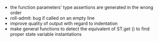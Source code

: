 * the function parameters' type assertions are generated in the wrong order
* roll-admit: bug if called on an empty line
* improve quality of output with regard to indentation
* make general functions to detect the equivalent of ST.get () to find proper state variable instantations
